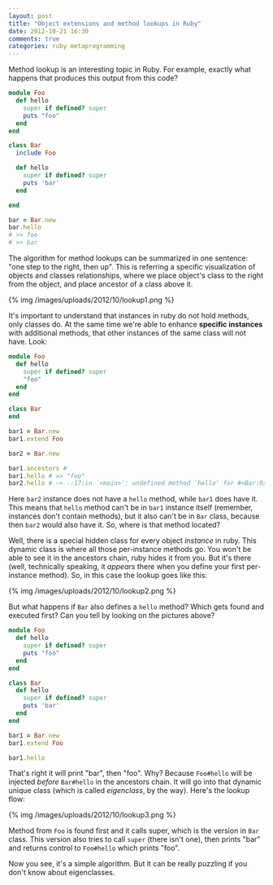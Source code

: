 ```yaml
---
layout: post
title: "Object extensions and method lookups in Ruby"
date: 2012-10-21 16:30
comments: true
categories: ruby metaprogramming
---
```


Method lookup is an interesting topic in Ruby. For example, exactly what happens that 
produces this output from this code?

``` ruby
module Foo
  def hello
    super if defined? super
    puts "foo"
  end
end

class Bar
  include Foo

  def hello
    super if defined? super
    puts 'bar'
  end

end

bar = Bar.new
bar.hello
# >> foo
# >> bar
```

The algorithm for method lookups can be summarized in one sentence: "one step to the right,
then up". This is referring a specific visualization of objects and classes relationships,
where we place object's class to the right from the object, and place ancestor of a class
above it.

<!-- more -->

{% img /images/uploads/2012/10/lookup1.png %}

It's important to understand that instances in ruby do not hold methods, only classes do.
At the same time we're able to enhance **specific instances** with additional methods, that
other instances of the same class will not have. Look:

``` ruby
module Foo
  def hello
    super if defined? super
    "foo"
  end
end

class Bar
end

bar1 = Bar.new
bar1.extend Foo

bar2 = Bar.new

bar1.ancestors #
bar1.hello # => "foo"
bar2.hello # ~> -:17:in `<main>': undefined method `hello' for #<Bar:0x007f858210a1d0> (NoMethodError)
```

Here `bar2` instance does not have a `hello` method, while `bar1` does have it. This means
that `hello` method can't be in `bar1` instance itself (remember, instances don't contain
methods), but it also can't be in `Bar` class, because then `bar2` would also have it. So,
where is that method located?

Well, there is a special hidden class for every object *instance* in ruby. This dynamic 
class is where all those per-instance methods go. You won't be able to see it in the 
ancestors chain, ruby hides it from you. But it's there (well, technically speaking, it *appears* there when you define your first per-instance method). So, in this case the lookup goes
like this:

{% img /images/uploads/2012/10/lookup2.png %}

But what happens if `Bar` also defines a `hello` method? Which gets found and executed first?
Can you tell by looking on the pictures above?

``` ruby
module Foo
  def hello
    super if defined? super
    puts "foo"
  end
end

class Bar
  def hello
    super if defined? super
    puts 'bar'
  end
end

bar1 = Bar.new
bar1.extend Foo

bar1.hello
```

That's right it will print "bar", then "foo". Why? Because `Foo#hello` will be injected
*before* `Bar#hello` in the ancestors chain. It will go into that dynamic unique class
(which is called *eigenclass*, by the way). Here's the lookup flow:

{% img /images/uploads/2012/10/lookup3.png %}

Method from `Foo` is found first and it calls super, which is the version in `Bar` class.
This version also tries to call `super` (there isn't one), then prints "bar" and returns 
control to `Foo#hello` which prints "foo". 

Now you see, it's a simple algorithm. But it can be really puzzling if you don't know about
eigenclasses. 
